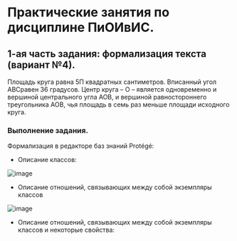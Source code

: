 # Практические занятия по дисциплине ПиОИвИС.
## 1-ая часть задания: формализация текста (вариант №4).
Площадь круга равна 5П квадратных сантиметров. Вписанный угол АBCравен 36 градусов. Центр круга – О – является одновременно и вершиной центрального угла АОВ, и вершиной равностороннего треугольника АОВ, чья площадь в семь раз меньше площади исходного круга.
### Выполнение задания.
Формализация в редакторе баз знаний Protégé:
- Описание классов:

![image](https://github.com/iis-32170x/RPIIS/assets/144334182/85118b30-f9ad-4635-af06-7d9a1336fcbd)

- Описание отношений, связывающих между собой экземпляры классов

![image](https://github.com/iis-32170x/RPIIS/assets/144334182/c0a1b470-aa26-42b2-bfa3-ec0f3e49238d)

- Описание отношений, связывающих между собой экземпляры классов и некоторые свойства:

